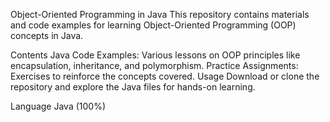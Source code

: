 Object-Oriented Programming in Java
This repository contains materials and code examples for learning Object-Oriented Programming (OOP) concepts in Java.

Contents
Java Code Examples: Various lessons on OOP principles like encapsulation, inheritance, and polymorphism.
Practice Assignments: Exercises to reinforce the concepts covered.
Usage
Download or clone the repository and explore the Java files for hands-on learning.

Language
Java (100%)

